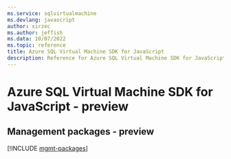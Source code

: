 ```yaml
---
ms.service: sqlvirtualmachine
ms.devlang: javascript
author: xirzec
ms.author: jeffish
ms.data: 10/07/2022
ms.topic: reference
title: Azure SQL Virtual Machine SDK for JavaScript
description: Reference for Azure SQL Virtual Machine SDK for JavaScript
---
```

# Azure SQL Virtual Machine SDK for JavaScript - preview

## Management packages - preview
[!INCLUDE [mgmt-packages](sql-virtual-machine-mgmt-index.md)]